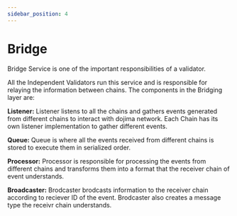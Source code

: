 ```yaml
---
sidebar_position: 4
---
```


# Bridge

Bridge Service is one of the important responsibilities of a validator.

All the Independent Validators run this service and is responsible for relaying the information between chains. The components in the Bridging layer are:

**Listener:**
Listener listens to all the chains and gathers events generated from different chains to interact with dojima network. Each Chain has its own listener implementation to gather different events.

**Queue:**
Queue is where all the events received from different chains is stored to execute them in serialized order.

**Processor:**
Processor is responsible for processing the events from different chains and transforms them into a format that the receiver chain of event understands.

**Broadcaster:**
Brodcaster brodcasts information to the receiver chain according to reciever ID of the event. Brodcaster also creates a message type the receivr chain understands.
